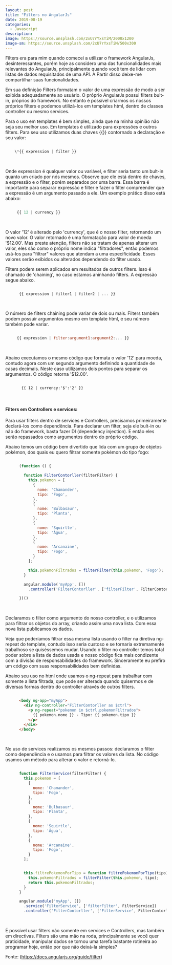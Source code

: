 ```yaml
---
layout: post
title: "Filters no AngularJs"
date: 2019-08-19
categories:
  - Javascript
description:
image: https://source.unsplash.com/2xU7rYxsTiM/2000x1200
image-sm: https://source.unsplash.com/2xU7rYxsTiM/500x300
---
```


Filters era para mim quando comecei a utilizar o framework AngularJs, desinteressantes, porém hoje as considero uma das funcionalidades mais relevantes do AngularJs, principalmente quando você tem de lidar com listas de dados requisitados de uma API. A Partir disso deixe-me compartilhar suas funcionalidades.

Em sua definição Filters formatam o valor de uma expressão de modo a ser exibida adequadamente ao usuário. O próprio AngularJs possui filters bult-in, próprios do framework. No entanto é possível criarmos os nossos próprios filters e podemos utilizá-los em templates html, dentro de classes controller ou mesmo services.

Para o uso em templates é bem simples, ainda que na minha opinião não seja seu melhor uso. Em templates é utilizado para expressões e outros filters. Para seu uso utilizamos duas chaves {{}} contornado a declaração e seu valor:

  ~~~ javascript

      \*{{ expression | filter }}

  ~~~
<br>

 Onde expression é qualquer valor ou variável, e filter seria tanto um bult-in quanto um criado por nós mesmos. Observe que ele está dentro de chaves, a expressão e o filter, porém separados por uma barra. Essa barra é importante para separar expressão e filter e fazer o filter compreender que a expressão é um argumento passado a ele. Um exemplo prático disso está abaixo:

 ~~~ javascript

      {{ 12 | currency }}

 ~~~
<br>

O valor '12' é alterado pelo 'currency', que é o nosso filter, retornando um novo valor. O valor retornado é uma formatação para valor de moeda '$12.00'. Mas preste atenção, filters não se tratam de apenas alterar um valor, eles são como o próprio nome indica "filtradores", então podemos usá-los para "filtrar" valores que atendam a uma especificidade. Esses valores serão exibidos ou alterados dependendo do filter usado.

Filters podem serem aplicados em resultados de outros filters. Isso é chamado de 'chaining', no caso estamos aninhando filters. A expressão segue abaixo.

 ~~~ javascript

       {{ expression | filter1 | filter2 | ... }}

 ~~~
<br>

O número de filters chaining pode variar de dois ou mais. Filters também podem possuir argumentos mesmo em template html, e seu número também pode variar.

~~~ javascript

     {{ expression | filter:argument1:argument2:... }}

~~~
<br>

Abaixo executamos o mesmo código que formata o valor '12' para moeda, contudo agora com um segundo argumento definindo a quantidade de casas decimais. Neste caso utilizamos dois pontos para separar os argumentos. O código retorna '$12.00'.


~~~ angularjs

       {{ 12 | currency:'$':'2' }}

~~~
<br>

#### Filters em Controllers e services:
Para usar filters dentro de services e Controllers, precisamos primeiramente declará-los como dependência. Para declarar um filter, seja ele bult-in ou não do framework, basta fazer DI (dependency injection). E então eles serão repassados como argumentos dentro do próprio código.

Abaixo temos um código bem divertido que lida com um grupo de objetos pokémon, dos quais eu quero filtrar somente pokémon do tipo fogo:

~~~ javascript

      (function () {

        function FilterContorller(filterFilter) {
          this.pokemon = [
            {
              nome: 'Chamander',
              tipo: 'Fogo',
            },
            {
              nome: 'Bulbasaur',
              tipo: 'Planta',
            },
            {
              nome: 'Squirtle',
              tipo: 'Água',
            },
            {
              nome: 'Arcanaine',
              tipo: 'Fogo',
            }
          ];

          this.pokemonFiltrados = filterFilter(this.pokemon, 'Fogo');
        }

        angular.module('myApp', [])
          .controller('FilterContorller', ['filterFilter', FilterContorller]);

      })()

~~~
<br>

Declaramos o filter como argumento do nosso controller, e o utilizamos para filtrar os objetos do array, criando assim uma nova lista. Com essa nova lista publicamos os dados.

Veja que poderíamos filtrar essa mesma lista usando o filter na diretiva ng-repeat do template, contudo isso seria custoso e se tornaria extremamente trabalhoso se quiséssemos mudar. Usando o filter no controller temos total poder sobre a lista de dados usada e nosso código fica mais condizente com a divisão de responsabilidades do framework. Sinceramente eu prefiro um código com suas responsabilidades bem definidas.

Abaixo seu uso no html onde usamos o ng-repeat para trabalhar com somente a lista filtrada, que pode ser alterada quando quisermos e de diversas formas dentro do controller através de outros filters.

~~~ html

      <body ng-app="myApp">
        <div ng-controller="FilterContorller as $ctrl">
          <p ng-repeat="pokemon in $ctrl.pokemonFiltrados">
            {{ pokemon.nome }} - Tipo: {{ pokemon.tipo }}
          </p>
        </div>
      </body>

~~~
<br>

No uso de services realizamos os mesmos passos: declaramos o filter como dependência e o usamos para filtrar os valores da lista. No código usamos um método para alterar o valor e retorná-lo.

~~~ javascript

      function FilterService(filterFilter) {
        this.pokemon = [
          {
            nome: 'Chamander',
            tipo: 'Fogo',
          },
          {
            nome: 'Bulbasaur',
            tipo: 'Planta',
          },
          {
            nome: 'Squirtle',
            tipo: 'Água',
          },
          {
            nome: 'Arcanaine',
            tipo: 'Fogo',
          }
        ];


        this.filtrePokemonPorTipo = function filtrePokemonPorTipo(tipo) {
          this.pokemonFiltrados = filterFilter(this.pokemon, tipo);
          return this.pokemonFiltrados;
        }
      }

      angular.module('myApp', [])
        .service('FilterService', ['filterFilter', FilterService])
        .controller('FilterContorller', ['FilterService', FilterContorller]);

~~~
<br>

É possível usar filters não somente em services e Controllers, mas também em directivas.
Filters são uma mão na roda, principalmente se você quer praticidade, manipular dados se tornou uma tarefa bastante rotineira ao programar hoje, então por que não deixá-la simples?

Fonte: (https://docs.angularjs.org/guide/filter)

